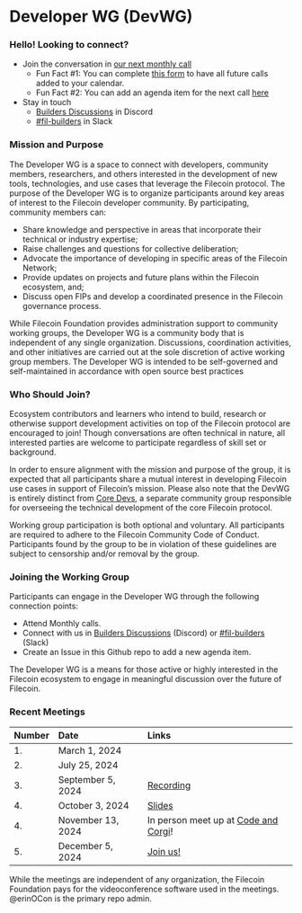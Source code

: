 # Developer WG (DevWG)

### Hello! Looking to connect?
- Join the conversation in [our next monthly call](https://lu.ma/3couk2gb)
    -  Fun Fact #1: You can complete [this form](https://forms.gle/ptUwEPW8CKt5NwVb8) to have all future calls added to your calendar. 
    -  Fun Fact #2: You can add an agenda item for the next call [here](https://github.com/filecoin-project/DeveloperWG/issues/new/choose)
- Stay in touch
  - [Builders Discussions](https://discord.com/channels/1210612276357500978/1234888399647801426) in Discord
  - [#fil-builders](https://filecoinproject.slack.com/archives/CRK2LKYHW) in Slack

### Mission and Purpose
The Developer WG is a space to connect with developers, community members, researchers, and others interested in the development of new tools, technologies, and use cases that leverage the Filecoin protocol. 
The purpose of the Developer WG is to organize participants around key areas of interest to the Filecoin developer community.  By participating, community members can: 
- Share knowledge and perspective in areas that incorporate their technical or industry expertise;
- Raise challenges and questions for collective deliberation; 
- Advocate the importance of developing in specific areas of the Filecoin Network;
- Provide updates on projects and future plans within the Filecoin ecosystem, and;
- Discuss open FIPs and develop a coordinated presence in the Filecoin governance process. 

While Filecoin Foundation provides administration support to community working groups, the Developer WG is a community body that is independent of any single organization. Discussions, coordination activities, and other initiatives are carried out at the sole discretion of active working group members. The Developer WG is intended to be self-governed and self-maintained in accordance with open source best practices

### Who Should Join?

Ecosystem contributors and learners who intend to build, research or otherwise support development activities on top of the Filecoin protocol are encouraged to join! Though conversations are often technical in nature, all interested parties are welcome to participate regardless of skill set or background. 

In order to ensure alignment with the mission and purpose of the group, it is expected that all participants share a mutual interest in developing Filecoin use cases in support of Filecoin’s mission. Please also note that the DevWG is entirely distinct from [Core Devs](https://github.com/filecoin-project/core-devs), a separate community group responsible for overseeing the technical development of the core Filecoin protocol. 

Working group participation is both optional and voluntary. All participants are required to adhere to the Filecoin Community Code of Conduct.  Participants found by the group to be in violation of these guidelines are subject to censorship and/or removal by the group. 

### Joining the Working Group

Participants can engage in the Developer WG through the following connection points:
- Attend Monthly calls. 
- Connect with us in [Builders Discussions](https://discord.com/channels/1210612276357500978/1234888399647801426) (Discord) or [#fil-builders](https://lu.ma/3couk2gb) (Slack)
- Create an Issue in this Github repo to add a new agenda item.

The Developer WG is a means for those active or highly interested in the Filecoin ecosystem to  engage in meaningful discussion over the future of Filecoin.  

### Recent Meetings

| Number | Date           | Links|
| :---   | :------        | :---                                                       
| 1.     | March 1, 2024  |             |                                         
| 2.     | July 25, 2024  |             |   
| 3.     | September 5, 2024 |[Recording](https://www.youtube.com/watch?v=j6mYvgrOizY)|
| 4.     | October 3, 2024 | [Slides](https://lu.ma/3couk2gb](https://docs.google.com/presentation/d/1kmVuX3hjpokXApFBftfOqTJN_-wlQ_hbuK7nl9nkCWA/edit?usp=sharing))            |
| 4.     | November 13, 2024| In person meet up at [Code and Corgi](https://lu.ma/udulaer4)!|
| 5.     | December 5, 2024| [Join us!](https://lu.ma/ra2zpfp7)|


While the meetings are independent of any organization, the Filecoin Foundation pays for the videoconference software used in the meetings. @erinOCon is the primary repo admin.
